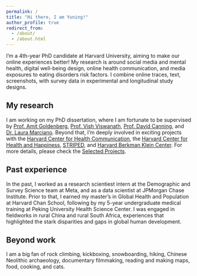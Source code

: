 ```yaml
---
permalink: /
title: "Hi there, I am Yuning!"
author_profile: true
redirect_from: 
  - /about/
  - /about.html
---
```




I’m a 4th-year PhD candidate at Harvard University, aiming to make our online experiences better! My research is around social media and mental health, digital well-being design, online health communication, and media exposures to eating disorders risk factors. I combine online traces, text, screenshots, with survey data in experimental and longitudinal study designs. 

## My research
I am working on my PhD dissertation, where I am fortunate to be supervised by [Prof. Amit Goldenberg](https://www.amitgoldenberg.com/), [Prof. Vish Viswanath](https://www.hsph.harvard.edu/profile/kasisomayajula-viswanath/), [Prof. David Canning](https://www.hsph.harvard.edu/david-canning/), and [Dr. Laura Marciano](https://www.laura-marciano.com/). 
Beyond that, I’m deeply involved in exciting projects with the [Harvard Center for Health Communication](https://www.hsph.harvard.edu/chc/), the [Harvard Center for Health and Happiness](https://www.hsph.harvard.edu/health-happiness/), [STRIPED](https://www.hsph.harvard.edu/striped/), and [Harvard Berkman Klein Center](https://cyber.harvard.edu/).
For more details, please check the [Selected Projects](https://yuning-liu-712.github.io/yuningliu.github.io//portfolio/).


## Past experience
In the past, I worked as a research scientiest intern at the Demographic and Survey Science team at Meta, and as a data scientist at JPMorgan Chase Institute. 
Prior to that, I earned my master’s in Global Health and Population at Harvard Chan School, following by my 5-year undergraduate medical training at Peking University Health Science Center.
I was engaged in fieldworks in rural China and rural South Africa, experiences that highlighted the stark disparities and gaps in global human development.


## Beyond work
I am a big fan of rock climbing, kickboxing, snowboarding, hiking, Chinese Neolithic archaeology, documentary filmmaking, reading and making maps, food, cooking, and cats.

